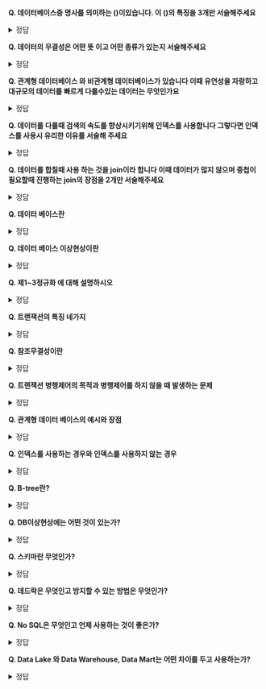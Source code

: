 **Q. 데이터베이스중 명사를 의미하는 ()이있습니다. 이 ()의 특징을 3개만 서술해주세요**    
<details>
<summary>정답</summary>
<br>
- ()엔터티를 뜻하는 말입니다
- 엔터티의 특징은 속성을 가지고 있다는 것 
- 엔터티는 논리적인 구조를 가지고 있습니다
- 엔터티는 논리적인 구조안에서는 테이블이 될 수 있지만 물리적인 구조 안에서는 테이블이 될수 없습니다
</details>

**Q. 데이터의 무결성은 어떤 뜻 이고 어떤 종류가 있는지 서술해주세요**    
<details>
<summary>정답</summary>
<br>
- 데이터의 무결성이란 DB에 저장된 데이터가 정확성 , 일관성 , 유효성을 잃지 않은것
    - 개체 무결성 , 참조 무결성 , 도메인무결성 , NUll무결성 , 고유무결성 
</details>

**Q. 관계형 데이터베이스 와 비관계형 데이터베이스가 있습니다 이때 유연성을 자랑하고 대규모의 데이터를 빠르게 다룰수있는 데이터는 무엇인가요**    
<details>
<summary>정답</summary>
<br>
비관계형 데이터 NoSQL 이라도고 합니다
</details>

**Q. 데이터를 다룰때 검색의 속도를 향상시키기위해 인덱스를 사용합니다 그렇다면 인덱스를 사용시 유리한 이유를 서술해 주세요**    
<details>
<summary>정답</summary>
<br>
- 데이터의 양이 많을때 효율적이 데이터 처리를 할수있다
- 테이블의 검색 속도와 처리 속도를 향상 시킬 수 있다
</details>

**Q. 데이터를 합칠때 사용 하는 것을 join이라 합니다 이때 데이터가 많지 않으며 중첩이 필요할때 진행하는 join의 장점을 2개만 서술해주세요**    
<details>
<summary>정답</summary>
<br>
 중첩 루프 조인을 말한다
-  join할 데이터가 적을때 유용 하다
-  중첩 for문과 비슷한 방식으로 비슷한 join을 한다
</details>

**Q. 데이터 베이스란**    
<details>
<summary>정답</summary>
<br>
 - 크게는 데이터의 집합을 뜻합니다
 데이터를 여럿이 사용할 목적으로 통합하고 관리되는 데이터 모음 
</details>

**Q. 데이터 베이스 이상현상이란**    
<details>
<summary>정답</summary>
<br>
데이터의 불필요한 데이터 중복으로 인한 데이터 연산 삽입 수정 삭제등의 작업을할때 이상이 나타나는 증상을 뜻합니다
</details>

**Q. 제1~3정규화 에 대해 설명하시오**    
<details>
<summary>정답</summary>
<br>
- 1차 정규화 : 모든 속성값이 원자성을 가질수있도록 하는 과정 한개의 기본키에 2개이상의 값을 가진것은 모두 제거한다 
- 2차 정규화 : 1정규화가 기본 조건이고 기본키가 아닌 속성이 기본키에 완전 함수 종속인 형태
- 3차 정규화 : 2정규화가 기본조건 이며 기본키를 제외한 모든 속성이 이행적 함수종속을 만족하지 않은 형태 
</details>

**Q. 트랜잭션의 특징 네가지**    
<details>
<summary>정답</summary>
<br>
 원자성,일관성,독립성,격리성
</details>

**Q. 참조무결성이란**    
<details>
<summary>정답</summary>
<br>
 서로 참조되는 데이터는 일관된 값을 유지 해야한다. 외래키의 값은 Null이거나 참조하는 테이블 기본키 값과 동일 해야한다
</details>

**Q. 트랜잭션 병행제어의 목적과 병행제어를 하지 않을 때 발생하는 문제**    
<details>
<summary>정답</summary>
<br>
 병행제어란? 여러개의 트랜젝션들이 실행될때 데이터의 일관성을 파괴하지 않도록 제어하는것
 적용하지 않을시 문제점은 갱신분실,모순성,연쇄복귀,비완료의존성 의 문제점을 볼수있다
</details>

**Q. 관계형 데이터 베이스의 예시와 장점**    
<details>
<summary>정답</summary>
<br>
 대표적인예 MySql
 - 모든데이터는 정해진 스키마에 따라 테이블에 저장한다
 - 테이블 간의 관계는 기본키와 외래키로 연관지을 수 있다
 - 대용량 데이터를 체계적으로 관리 한다
 - 데이터의 무결성이 보장된다
</details>

**Q. 인덱스를 사용하는 경우와 인덱스를 사용하지 않는 경우**    
<details>
<summary>정답</summary>
<br>
 - 인덱스는 대체로 규모가큰 데이터에서 사용한다 데이터를 join 하여 자주 합칠 때 유리하다
 - 데이터의 중복도가 높다면 인덱스의 사용이 힘들다
</details>

**Q. B-tree란?**    
<details>
<summary>정답</summary>
<br>
 인덱스 자료구조를 표현하는 방식중 하나이다 
 B-Tree는 노드하나가 여러 데이터를 저장한다 각 노드별로 여러개의 키와 키에 대응하는 데이터를 품고있으며 정렬된 상태를 유지하기에 부등호 표현식(연산)이 가능하고 
 데이터 탐색뿐 아니라 저장 삭세 수정 삽입등에도 낮은 시간 복잡도를 가진다
</details>

**Q. DB이상현상에는 어떤 것이 있는가?**    
<details>
<summary>정답</summary>
<br>

</details>

**Q. 스키마란 무엇인가?**    
<details>
<summary>정답</summary>
<br>

</details>

**Q. 데드락은 무엇인고 방지할 수 있는 방법은 무엇인가?**    
<details>
<summary>정답</summary>
<br>

</details>

**Q. No SQL은 무엇인고 언제 사용하는 것이 좋은가?**    
<details>
<summary>정답</summary>
<br>

</details>

**Q. Data Lake 와 Data Warehouse, Data Mart는 어떤 차이를 두고 사용하는가?**    
<details>
<summary>정답</summary>
<br>

</details>
